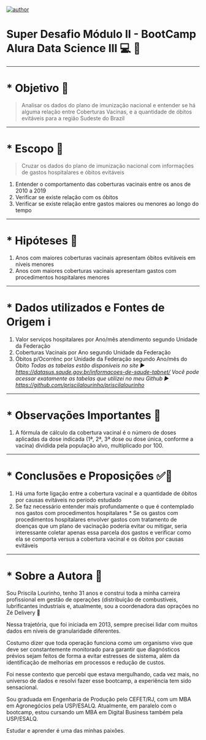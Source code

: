 [![author](https://img.shields.io/badge/author-priscilalourinho-blue.svg)](https://www.linkedin.com/in/priscilalourinho/)

# **Super Desafio Módulo II - BootCamp Alura Data Science III**  💻 🎲


---




# *   **Objetivo** 🎯
> Analisar os dados do plano de imunização nacional e entender se há alguma relação entre Coberturas Vacinas, e a quantidade de óbitos evitáveis para a região Sudeste do Brazil






---


# *   **Escopo** 📓
> Cruzar os dados do plano de imunização nacional com informações de gastos hospitalares e óbitos evitáveis 


1.   Entender o comportamento das coberturas vacinais entre os anos de 2010 a 2019
2.   Verificar se existe relação com os óbitos 
3. Verificar se existe relação entre gastos maiores ou menores ao longo do tempo





---


# *   **Hipóteses** 💭


1.   Anos com maiores coberturas vacinais apresentam óbitos evitáveis em níveis menores
2.   Anos com maiores coberturas vacinais apresentam gastos com procedimentos hospitalares menores



---


# *   **Dados utilizados e Fontes de Origem** ℹ


1.  Valor serviços hospitalares por Ano/mês atendimento segundo Unidade da Federação
2.  Coberturas Vacinais por Ano segundo Unidade da Federação
3. Óbitos p/Ocorrênc por Unidade da Federação segundo Ano/mês do Óbito
*Todas as tabelas estão disponíveis no site ▶ https://datasus.saude.gov.br/informacoes-de-saude-tabnet/*
*Você pode acessar exatamente as tabelas que utilizei no meu Github ▶  https://github.com/priscilalourinho/priscilalourinho* 


---
# *  **Observações Importantes** 🔎


1.   A fórmula de cálculo da cobertura vacinal é o número de doses aplicadas da dose indicada (1ª, 2ª, 3ª dose ou dose única, conforme a vacina) dividida pela população alvo, multiplicado por 100. 



---
# *  **Conclusões e Proposições** ✅💭
1.   Há uma forte ligação entre a cobertura vacinal e a quantidade de óbitos por causas evitáveis no período estudado
2.   Se faz necessário entender mais profundamente o que é contemplado nos gastos com procedimentos hospitalares 
    *   Se os gastos com procedimentos hospitalares envolver gastos com tratamento de doenças que um plano de vacinação poderia evitar ou mitigar, seria interessante coletar apenas essa parcela dos gastos e verificar como ela se comporta versus a cobertura vacinal e os óbitos por causas evitáveis



---

# * **Sobre a Autora** 👩


Sou Priscila Lourinho, tenho 31 anos e construi toda a minha carreira profissional em gestão de operações (distribuição de combustíveis, lubrificantes industriais e, atualmente, sou a coordenadora das oprações no Zé Delivery 💛

Nessa trajetória, que foi iniciada em 2013, sempre precisei lidar com muitos dados em níveis de granularidade diferentes.

Costumo dizer que toda operação funciona como um organismo vivo que deve ser constantemente monitorado para garantir que diagnósticos prévios sejam feitos de forma a evitar estresses de sistema, além da identificação de melhorias em processos e redução de custos. 

Foi nesse contexto que percebi que estava mergulhando, cada vez mais, no universo de dados e resolvi fazer esse bootcamp, a experiência tem sido sensacional.

Sou graduada em Engenharia de Produção pelo CEFET/RJ, com um MBA em Agronegócios pela USP/ESALQ. Atualmente, em paralelo com o bootcamp, estou cursando um MBA em Digital Business também pela USP/ESALQ. 

Estudar e aprender é uma das minhas paixões. 

































